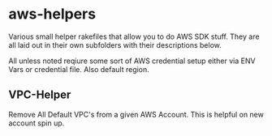 # aws-helpers

Various small helper rakefiles that allow you to do AWS SDK stuff. They are all laid out in their own subfolders with their descriptions below.

All unless noted reqiure some sort of AWS credential setup either via ENV Vars or credential file. Also default region.

## VPC-Helper

Remove All Default VPC's from a given AWS Account. This is helpful on new account spin up.